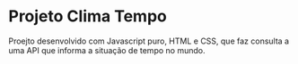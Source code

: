 # Projeto Clima Tempo
 Proejto desenvolvido com Javascript puro, HTML e CSS, que faz consulta a uma API que informa a situação de tempo no mundo.
